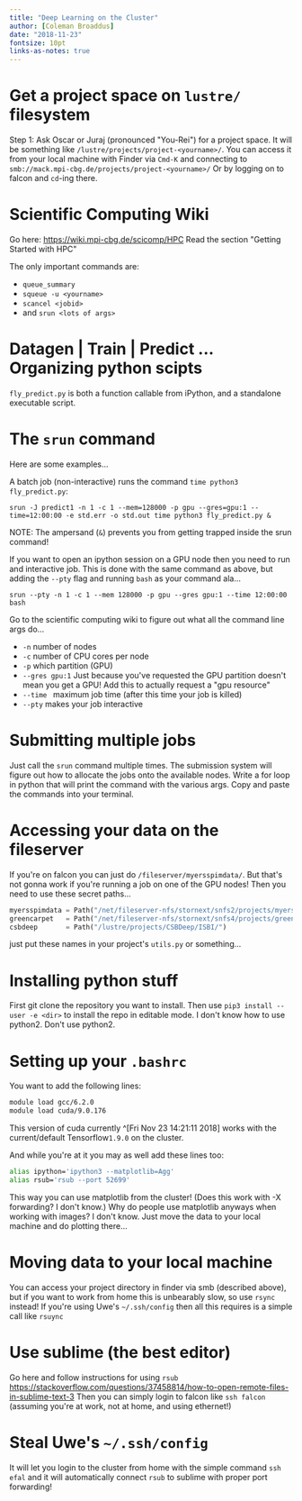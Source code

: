 ```yaml
---
title: "Deep Learning on the Cluster"
author: [Coleman Broaddus]
date: "2018-11-23"
fontsize: 10pt
links-as-notes: true
---
```


<!-- build command: -->
<!-- pandoc dl_cluster.md --template eisvogel -o example.pdf -->

# Get a project space on `lustre/` filesystem

Step 1: Ask Oscar or Juraj (pronounced "You-Rei") for a project space.
It will be something like `/lustre/projects/project-<yourname>/`.
You can access it from your local machine with Finder via `Cmd-K` and connecting to `smb://mack.mpi-cbg.de/projects/project-<yourname>/`
Or by logging on to falcon and `cd`-ing there.

# Scientific Computing Wiki

Go here: https://wiki.mpi-cbg.de/scicomp/HPC
Read the section "Getting Started with HPC"

The only important commands are:

- `queue_summary`
- `squeue -u <yourname>`
- `scancel <jobid>`
- and `srun <lots of args>`

# Datagen | Train | Predict ... Organizing python scipts 

`fly_predict.py` is both a function callable from iPython, and a standalone executable script.



# The `srun` command

Here are some examples...

A batch job (non-interactive) runs the command `time python3 fly_predict.py`:

`srun -J predict1 -n 1 -c 1 --mem=128000 -p gpu --gres=gpu:1 --time=12:00:00 -e std.err -o std.out time python3 fly_predict.py &`

NOTE: The ampersand (`&`) prevents you from getting trapped inside the srun command!

If you want to open an ipython session on a GPU node then you need to run and interactive job.
This is done with the same command as above, but adding the `--pty` flag and running `bash` as your command ala...

`srun --pty -n 1 -c 1 --mem 128000 -p gpu --gres gpu:1 --time 12:00:00 bash`

Go to the scientific computing wiki to figure out what all the command line args do...

- `-n` number of nodes
- `-c` number of CPU cores per node
- `-p` which partition (GPU)
- `--gres gpu:1` Just because you've requested the GPU partition doesn't mean you get a GPU! Add this to actually request a "gpu resource"
- `--time ` maximum job time (after this time your job is killed)
- `--pty` makes your job interactive

# Submitting multiple jobs

Just call the `srun` command multiple times.
The submission system will figure out how to allocate the jobs onto the available nodes.
Write a for loop in python that will print the command with the various args.
Copy and paste the commands into your terminal.

# Accessing your data on the fileserver

If you're on falcon you can just do `/fileserver/myersspimdata/`.
But that's not gonna work if you're running a job on one of the GPU nodes!
Then you need to use these secret paths...

```python
myersspimdata = Path("/net/fileserver-nfs/stornext/snfs2/projects/myersspimdata/")
greencarpet   = Path("/net/fileserver-nfs/stornext/snfs4/projects/green-carpet/")
csbdeep       = Path("/lustre/projects/CSBDeep/ISBI/")
```

just put these names in your project's `utils.py` or something...

# Installing python stuff

First git clone the repository you want to install.
Then use `pip3 install --user -e <dir>` to install the repo in editable mode.
I don't know how to use python2. Don't use python2.

# Setting up your `.bashrc`

You want to add the following lines:

```bash
module load gcc/6.2.0
module load cuda/9.0.176
```

This version of cuda currently ^[Fri Nov 23 14:21:11 2018] works with the current/default Tensorflow`1.9.0` on the cluster.

And while you're at it you may as well add these lines too:

```bash
alias ipython='ipython3 --matplotlib=Agg'
alias rsub='rsub --port 52699'
```

This way you can use matplotlib from the cluster! (Does this work with -X forwarding? I don't know.)
Why do people use matplotlib anyways when working with images? I don't know.
Just move the data to your local machine and do plotting there...

# Moving data to your local machine

You can access your project directory in finder via smb (described above), but if you want to work from home this is unbearably slow, so use `rsync` instead!
If you're using Uwe's `~/.ssh/config` then all this requires is a simple call like `rsuync`

# Use sublime (the best editor)

Go here and follow instructions for using `rsub` https://stackoverflow.com/questions/37458814/how-to-open-remote-files-in-sublime-text-3
Then you can simply login to falcon like `ssh falcon` (assuming you're at work, not at home, and using ethernet!)

# Steal Uwe's `~/.ssh/config`

It will let you login to the cluster from home with the simple command `ssh efal` and it will automatically connect `rsub` to sublime with proper port forwarding!